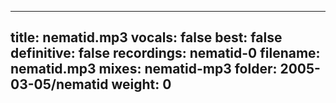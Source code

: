 
---
title: nematid.mp3
vocals: false
best: false
definitive: false
recordings: nematid-0
filename: nematid.mp3
mixes: nematid-mp3
folder: 2005-03-05/nematid
weight: 0
---

